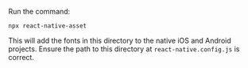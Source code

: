Run the command:

```
npx react-native-asset
```

This will add the fonts in this directory to the native iOS and Android projects. Ensure the path to this directory at `react-native.config.js` is correct.
